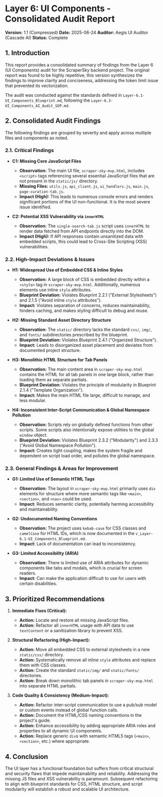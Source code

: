 # Layer 6: UI Components - Consolidated Audit Report

**Version:** 1.1 (Compressed)
**Date:** 2025-06-24
**Auditor:** Aegis UI Auditor (Cascade AI)
**Status:** Complete

## 1. Introduction

This report provides a consolidated summary of findings from the Layer 6 (UI Components) audit for the ScraperSky backend project. The original report was found to be highly repetitive; this version synthesizes the findings to improve clarity and conciseness, addressing the token limit issue that prevented its vectorization.

The audit was conducted against the standards defined in `Layer-6.1-UI_Components_Blueprint.md`, following the `Layer-6.3-UI_Components_AI_Audit_SOP.md`.

## 2. Consolidated Audit Findings

The following findings are grouped by severity and apply across multiple files and components as noted.

### 2.1. Critical Findings

*   **C1: Missing Core JavaScript Files**
    *   **Observation:** The main UI file, `scraper-sky-mvp.html`, includes `<script>` tags referencing several essential JavaScript files that are not present in the `static/js/` directory.
    *   **Missing Files:** `utils.js`, `api_client.js`, `ui_handlers.js`, `main.js`, `page-curation-tab.js`.
    *   **Impact (High):** This leads to numerous console errors and renders significant portions of the UI non-functional. It is the most severe issue identified.

*   **C2: Potential XSS Vulnerability via `innerHTML`**
    *   **Observation:** The `single-search-tab.js` script uses `innerHTML` to render data fetched from API endpoints directly into the DOM.
    *   **Impact (High):** If API responses contain unsanitized data with embedded scripts, this could lead to Cross-Site Scripting (XSS) vulnerabilities.

### 2.2. High-Impact Deviations & Issues

*   **H1: Widespread Use of Embedded CSS & Inline Styles**
    *   **Observation:** A large block of CSS is embedded directly within a `<style>` tag in `scraper-sky-mvp.html`. Additionally, numerous elements use inline `style` attributes.
    *   **Blueprint Deviation:** Violates Blueprint 2.2.1 ("External Stylesheets") and 2.1.5 ("Avoid inline `style` attributes").
    *   **Impact:** Violates separation of concerns, reduces maintainability, hinders caching, and makes styling difficult to debug and reuse.

*   **H2: Missing Standard Asset Directory Structure**
    *   **Observation:** The `static/` directory lacks the standard `css/`, `img/`, and `fonts/` subdirectories prescribed by the blueprint.
    *   **Blueprint Deviation:** Violates Blueprint 2.4.1 ("Organized Structure").
    *   **Impact:** Leads to disorganized asset placement and deviates from documented project structure.

*   **H3: Monolithic HTML Structure for Tab Panels**
    *   **Observation:** The main content area in `scraper-sky-mvp.html` contains the HTML for all tab panels in one large block, rather than loading them as separate partials.
    *   **Blueprint Deviation:** Violates the principle of modularity in Blueprint 2.1.4 ("Template Organization").
    *   **Impact:** Makes the main HTML file large, difficult to manage, and less modular.

*   **H4: Inconsistent Inter-Script Communication & Global Namespace Pollution**
    *   **Observation:** Scripts rely on globally defined functions from other scripts. Some scripts also intentionally expose utilities to the global `window` object.
    *   **Blueprint Deviation:** Violates Blueprint 2.3.2 ("Modularity") and 2.3.3 ("Avoid Global Namespace Pollution").
    *   **Impact:** Creates tight coupling, makes the system fragile and dependent on script load order, and pollutes the global namespace.

### 2.3. General Findings & Areas for Improvement

*   **G1: Limited Use of Semantic HTML Tags**
    *   **Observation:** The layout in `scraper-sky-mvp.html` primarily uses `div` elements for structure where more semantic tags like `<main>`, `<section>`, and `<nav>` could be used.
    *   **Impact:** Reduces semantic clarity, potentially harming accessibility and maintainability.

*   **G2: Undocumented Naming Conventions**
    *   **Observation:** The project uses `kebab-case` for CSS classes and `camelCase` for HTML IDs, which is now documented in the `v_Layer-6.1-UI_Components_Blueprint.md`.
    *   **Impact:** Lack of documentation can lead to inconsistency.

*   **G3: Limited Accessibility (ARIA)**
    *   **Observation:** There is limited use of ARIA attributes for dynamic components like tabs and modals, which is crucial for screen readers.
    *   **Impact:** Can make the application difficult to use for users with certain disabilities.

## 3. Prioritized Recommendations

1.  **Immediate Fixes (Critical):**
    *   **Action:** Locate and restore all missing JavaScript files.
    *   **Action:** Refactor all `innerHTML` usage with API data to use `textContent` or a sanitization library to prevent XSS.

2.  **Structural Refactoring (High-Impact):**
    *   **Action:** Move all embedded CSS to external stylesheets in a new `static/css/` directory.
    *   **Action:** Systematically remove all inline `style` attributes and replace them with CSS classes.
    *   **Action:** Create the standard `static/img/` and `static/fonts/` directories.
    *   **Action:** Break down monolithic tab panels in `scraper-sky-mvp.html` into separate HTML partials.

3.  **Code Quality & Consistency (Medium-Impact):**
    *   **Action:** Refactor inter-script communication to use a pub/sub model or custom events instead of global function calls.
    *   **Action:** Document the HTML/CSS naming conventions in the project's guide.
    *   **Action:** Enhance accessibility by adding appropriate ARIA roles and properties to all dynamic UI components.
    *   **Action:** Replace generic `div`s with semantic HTML5 tags (`<main>`, `<section>`, etc.) where appropriate.

## 4. Conclusion

The UI layer has a functional foundation but suffers from critical structural and security flaws that impede maintainability and reliability. Addressing the missing JS files and XSS vulnerability is paramount. Subsequent refactoring to align with blueprint standards for CSS, HTML structure, and script modularity will establish a robust and scalable UI architecture.
